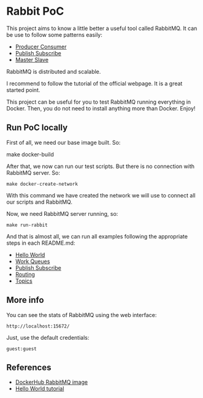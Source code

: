 # Rabbit PoC

This project aims to know a little better a useful tool called
RabbitMQ. It can be use to follow some patterns easily:
- [Producer Consumer](https://en.wikipedia.org/wiki/Producer%E2%80%93consumer_problem)
- [Publish Subscribe](https://en.wikipedia.org/wiki/Publish%E2%80%93subscribe_pattern)
- [Master Slave](https://en.wikipedia.org/wiki/Master%E2%80%93slave_(technology))

RabbitMQ is distributed and scalable.

I recommend to follow the tutorial of the official webpage.
It is a great started point.

This project can be useful for you to test RabbitMQ running
everything in Docker. Then, you do not need to install anything
more than Docker. Enjoy!


## Run PoC locally

First of all, we need our base image built. So:

   make docker-build

After that, we now can run our test scripts. But there is no
connection with RabbitMQ server. So:

    make docker-create-network

With this command we have created the network we will use to
connect all our scripts and RabbitMQ.

Now, we need RabbitMQ server running, so:

    make run-rabbit

And that is almost all, we can run all examples following the
appropriate steps in each README.md:

* [Hello World](./src/hello_world/README.md)
* [Work Queues](./src/work_queues/README.md)
* [Publish Subscribe](./src/publish_subscribe/README.md)
* [Routing](./src/routing/README.md)
* [Topics](./src/topics/README.md)


## More info

You can see the stats of RabbitMQ using the web interface:

    http://localhost:15672/

Just, use the default credentials:

    guest:guest


## References

* [DockerHub RabbitMQ image](https://hub.docker.com/_/rabbitmq/)
* [Hello World tutorial](https://www.rabbitmq.com/tutorials/tutorial-one-python)
